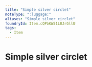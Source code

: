 ```yaml
---
title: "Simple silver circlet"
noteType: ":luggage:"
aliases: "Simple silver circlet"
foundryId: Item.cQPbKW51L0JrGllU
tags:
  - Item
---
```


# Simple silver circlet
